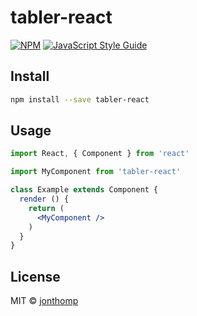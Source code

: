 # tabler-react

> 

[![NPM](https://img.shields.io/npm/v/tabler-react.svg)](https://www.npmjs.com/package/tabler-react) [![JavaScript Style Guide](https://img.shields.io/badge/code_style-standard-brightgreen.svg)](https://standardjs.com)

## Install

```bash
npm install --save tabler-react
```

## Usage

```jsx
import React, { Component } from 'react'

import MyComponent from 'tabler-react'

class Example extends Component {
  render () {
    return (
      <MyComponent />
    )
  }
}
```

## License

MIT © [jonthomp](https://github.com/jonthomp)
